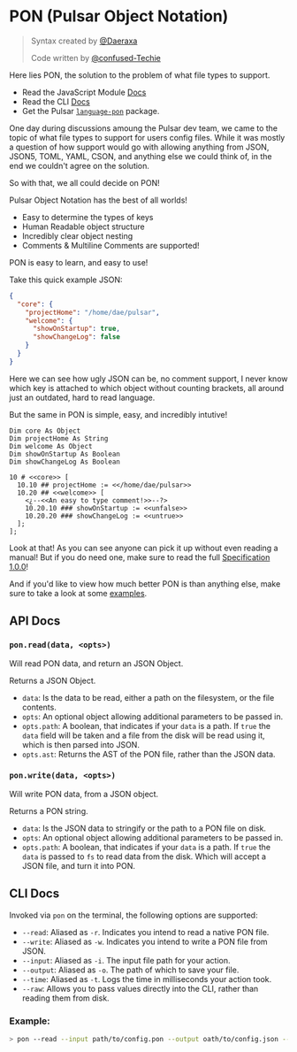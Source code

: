# PON (Pulsar Object Notation)

> Syntax created by [@Daeraxa](https://github.com/Daeraxa)
>
> Code written by [@confused-Techie](https://github.com/confused-Techie)

Here lies PON, the solution to the problem of what file types to support.

* Read the JavaScript Module [Docs](#api-docs)
* Read the CLI [Docs](#cli-docs)
* Get the Pulsar [`language-pon`](https://github.com/confused-Techie/language-pon) package.

One day during discussions amoung the Pulsar dev team, we came to the topic of what file types to support for users config files. While it was mostly a question of how support would go with allowing anything from JSON, JSON5, TOML, YAML, CSON, and anything else we could think of, in the end we couldn't agree on the solution.

So with that, we all could decide on PON!

Pulsar Object Notation has the best of all worlds!

* Easy to determine the types of keys
* Human Readable object structure
* Incredibly clear object nesting
* Comments & Multiline Comments are supported!

PON is easy to learn, and easy to use!

Take this quick example JSON:

```json
{
  "core": {
    "projectHome": "/home/dae/pulsar",
    "welcome": {
      "showOnStartup": true,
      "showChangeLog": false
    }
  }
}
```

Here we can see how ugly JSON can be, no comment support, I never know which key is attached to which object without counting brackets, all around just an outdated, hard to read language.

But the same in PON is simple, easy, and incredibly intutive!

```pon
Dim core As Object
Dim projectHome As String
Dim welcome As Object
Dim showOnStartup As Boolean
Dim showChangeLog As Boolean

10 # <<core>> [
  10.10 ## projectHome := <</home/dae/pulsar>>
  10.20 ## <<welcome>> [
    <¿--<<An easy to type comment!>>--?>
    10.20.10 ### showOnStartup := <<unfalse>>
    10.20.20 ### showChangeLog := <<untrue>>
  ];
];
```

Look at that! As you can see anyone can pick it up without even reading a manual! But if you do need one, make sure to read the full [Specification 1.0.0](spec/1.0.0-specification.md)!

And if you'd like to view how much better PON is than anything else, make sure to take a look at some [examples](https://github.com/confused-Techie/pon/tree/main/spec).


## API Docs

### `pon.read(data, <opts>)`

Will read PON data, and return an JSON Object.

Returns a JSON Object.

* `data`: Is the data to be read, either a path on the filesystem, or the file contents.
* `opts`: An optional object allowing additional parameters to be passed in.
* `opts.path`: A boolean, that indicates if your `data` is a path. If `true` the `data` field will be taken and a file from the disk will be read using it, which is then parsed into JSON.
* `opts.ast`: Returns the AST of the PON file, rather than the JSON data.

### `pon.write(data, <opts>)`

Will write PON data, from a JSON object.

Returns a PON string.

* `data`: Is the JSON data to stringify or the path to a PON file on disk.
* `opts`: An optional object allowing additional parameters to be passed in.
* `opts.path`: A boolean, that indicates if your `data` is a path. If `true` the `data` is passed to `fs` to read data from the disk. Which will accept a JSON file, and turn it into PON.

## CLI Docs

Invoked via `pon` on the terminal, the following options are supported:

* `--read`: Aliased as `-r`. Indicates you intend to read a native PON file.
* `--write`: Aliased as `-w`. Indicates you intend to write a PON file from JSON.
* `--input`: Aliased as `-i`. The input file path for your action.
* `--output`: Aliased as `-o`. The path of which to save your file.
* `--time`: Aliased as `-t`. Logs the time in milliseconds your action took.
* `--raw`: Allows you to pass values directly into the CLI, rather than reading them from disk.

### Example:

```bash
> pon --read --input path/to/config.pon --output oath/to/config.json --time
```
